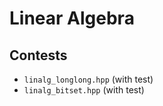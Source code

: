 # Linear Algebra

## Contests

- `linalg_longlong.hpp` (with test)
- `linalg_bitset.hpp` (with test)

